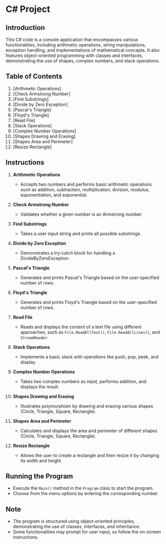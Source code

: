 # C# Project
## Introduction

This C# code is a console application that encompasses various functionalities, including arithmetic operations, string manipulations, exception handling, and implementations of mathematical concepts. It also features object-oriented programming with classes and interfaces, demonstrating the use of shapes, complex numbers, and stack operations.

## Table of Contents

1. [Arithmetic Operations]
2. [Check Armstrong Number]
3. [Find Substrings]
4. [Divide by Zero Exception]
5. [Pascal's Triangle]
6. [Floyd's Triangle]
7. [Read File]
8. [Stack Operations]
9. [Complex Number Operations]
10. [Shapes Drawing and Erasing]
11. [Shapes Area and Perimeter]
12. [Resize Rectangle]

## Instructions

1. **Arithmetic Operations**
   - Accepts two numbers and performs basic arithmetic operations such as addition, subtraction, multiplication, division, modulus, exponentiation, and exponential.

2. **Check Armstrong Number**
   - Validates whether a given number is an Armstrong number.

3. **Find Substrings**
   - Takes a user input string and prints all possible substrings.

4. **Divide by Zero Exception**
   - Demonstrates a try-catch block for handling a DivideByZeroException.

5. **Pascal's Triangle**
   - Generates and prints Pascal's Triangle based on the user-specified number of rows.

6. **Floyd's Triangle**
   - Generates and prints Floyd's Triangle based on the user-specified number of rows.

7. **Read File**
   - Reads and displays the content of a text file using different approaches, such as `File.ReadAllText()`, `File.ReadAllLines()`, and `StreamReader`.

8. **Stack Operations**
   - Implements a basic stack with operations like push, pop, peek, and display.

9. **Complex Number Operations**
   - Takes two complex numbers as input, performs addition, and displays the result.

10. **Shapes Drawing and Erasing**
    - Illustrates polymorphism by drawing and erasing various shapes (Circle, Triangle, Square, Rectangle).

11. **Shapes Area and Perimeter**
    - Calculates and displays the area and perimeter of different shapes (Circle, Triangle, Square, Rectangle).

12. **Resize Rectangle**
    - Allows the user to create a rectangle and then resize it by changing its width and height.

## Running the Program

- Execute the `Main()` method in the `Program` class to start the program.
- Choose from the menu options by entering the corresponding number.

## Note

- The program is structured using object-oriented principles, demonstrating the use of classes, interfaces, and inheritance.
- Some functionalities may prompt for user input, so follow the on-screen instructions.

